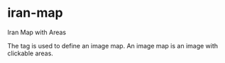 # iran-map
Iran Map with Areas

The <map> tag is used to define an image map. An image map is an image with clickable areas.
